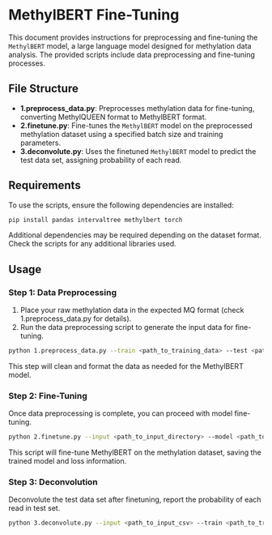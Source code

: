 # MethylBERT Fine-Tuning

This document provides instructions for preprocessing and fine-tuning the `MethylBERT` model, a large language model designed for methylation data analysis. The provided scripts include data preprocessing and fine-tuning processes.

## File Structure

- **1.preprocess_data.py**: Preprocesses methylation data for fine-tuning, converting MethylQUEEN format to MethylBERT format.
- **2.finetune.py**: Fine-tunes the `MethylBERT` model on the preprocessed methylation dataset using a specified batch size and training parameters.
- **3.deconvolute.py**: Uses the finetuned `MethylBERT` model to predict the test data set, assigning probability of each read.

## Requirements
To use the scripts, ensure the following dependencies are installed:

```bash
pip install pandas intervaltree methylbert torch
```

Additional dependencies may be required depending on the dataset format. Check the scripts for any additional libraries used.

## Usage

### Step 1: Data Preprocessing
1. Place your raw methylation data in the expected MQ format (check 1.preprocess_data.py for details).
2. Run the data preprocessing script to generate the input data for fine-tuning.
```bash
python 1.preprocess_data.py --train <path_to_training_data> --test <path_to_test_data> --format <path_to_methylbert_format_file> --dmr <path_to_dmr> --output <path_to_output_directory>
```
This step will clean and format the data as needed for the MethylBERT model.

### Step 2: Fine-Tuning
Once data preprocessing is complete, you can proceed with model fine-tuning.
```bash
python 2.finetune.py --input <path_to_input_directory> --model <path_to_pretraining_model> --output <path_to_output_directory> --step <step> --bs <batch_size> --cores <cores>
```
This script will fine-tune MethylBERT on the methylation dataset, saving the trained model and loss information.

### Step 3: Deconvolution
Deconvolute the test data set after finetuning, report the probability of each read in test set.
```bash
python 3.deconvolute.py --input <path_to_input_csv> --train <path_to_training_csv> --model <path_to_finetuned_model> --output <path_to_output_directory> --cores <cores>
```
